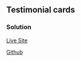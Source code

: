 ## Testimonial cards

### Solution

[Live Site](https://sudhanshusingh-g.github.io/testimonial-cards/)

[Github](https://github.com/sudhanshusingh-g/testimonial-cards)